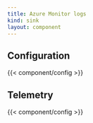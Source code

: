 ```yaml
---
title: Azure Monitor logs
kind: sink
layout: component
---
```


## Configuration

{{< component/config >}}

## Telemetry

{{< component/config >}}
